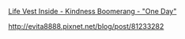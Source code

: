 
[Life Vest Inside - Kindness Boomerang - "One Day"](https://www.youtube.com/watch?v=nwAYpLVyeFU)

http://evita8888.pixnet.net/blog/post/81233282
